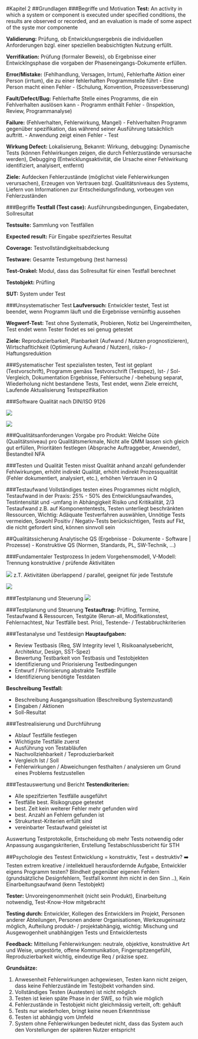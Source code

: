 #Kapitel 2
##Grundlagen
###Begriffe und Motivation
**Test:** An activity in which a system or component is executed under specified conditions, the results are observed or recorded, and an evaluation is made of some aspect of the syste mor componente

**Validierung:** Prüfung, ob Entwicklungsergebnis die individuellen Anforderungen bzgl. einer speziellen beabsichtigten Nutzung erfüllt.

**Verrifikation:** Prüfung (formaler Beweis), ob Ergebnisse einer Entwicklngsphase die vorgaben der Phaseneingangs-Dokumente erfüllen.

**Error/Mistake:** (Fehlhandlung, Versagen, Irrtum), Fehlerhafte Aktion einer Person (irrtum), die zu einer fehlerhaften Programmstelle führt - Eine Person macht einen Fehler - (Schulung, Konvention, Prozessverbesserung)

**Fault/Defect/Bug:** Fehlerhafte Stelle eines Programms, die ein Fehlverhalten auslösen kann - Programm enthält Fehler - (Inspektion, Review, Programmanalyse)

**Failure:** (Fehlverhalten, Fehlerwirkung, Mangel) - Fehlverhalten Programm gegenüber spezifikation, das während seiner Ausführung tatsächlich auftritt. - Anwendung zeigt einen Fehler - Test

**Wirkung Defect:** Lokalisierung, Bekannt: Wirkung, debugging: Dynamische Tests (können Fehlwirkungen zeigen, die durch Fehlerzustände versursache werden), Debugging (Entwicklungsaktivität, die Ursache einer Fehlwirkung identifiziert, analyisert, entfernt)

**Ziele:** Aufdecken Fehlerzustände (möglichst viele Fehlerwirkungen verursachen), Erzeugen von Vertrauen bzgl. Qualitätsniveaus des Systems, Liefern von Informationen zur Entscheidungsfindung, vorbeugen von Fehlerzuständen

###Begriffe
**Testfall (Test case):** Ausführungsbedingungen, Eingabedaten, Sollresultat

**Testsuite:** Sammlung von Testfällen

**Expected result:** Für Eingabe spezifziertes Resultat

**Coverage:** Testvollständigkeitsabdeckung

**Testware:** Gesamte Testumgebung (test harness)

**Test-Orakel:** Modul, dass das Sollresultat für einen Testfall berechnet

**Testobjekt:** Prüfling

**SUT:** System under Test

###Unsystematischer Test
**Laufversuch:** Entwickler testet, Test ist beendet, wenn Programm läuft und die Ergebnisse vernünftig aussehen

**Wegwerf-Test:** Test ohne Systematik, Probieren, Notiz bei Ungereimtheiten, Test endet wenn Tester findet es sei genug getestet

**Ziele:** Reproduzierbarkeit, Planbarkeit (Aufwand / Nutzen prognostizieren), Wirtschafltichkeit (Optimierung Aufwand / Nutzen), risiko- / Haftungsreduktion

###Systematischer Test
spezialisten testen, Test ist geplant (Testvorschrift), Programm gemäss Testvorschrift (Testspez), Ist- / Sol-Vergleich, Dokumentation Ergebnisse, Fehlersuche / -behebung separat, Wiederholung nicht bestandene Tests, Test endet, wenn Ziele erreicht, Laufende Aktualisierung Testspezifikation

###Software Qualität nach DIN/ISO 9126

![](./images/VK_SWE_Testing_2_Qualitaet_1.png)

![](./images/VK_SWE_Testing_2_Qualitaet_2.png)

###Qualitätsanforderungen
Vorgabe pro Produkt: Welche Güte (Qualitätsniveau) pro Qualitätsmerkmale, Nicht alle QMM lassen sich gleich gut erfüllen, Prioritäten festlegen (Absprache Auftraggeber, Anwender), Bestandteil NFA

###Testen und Qualität
Testen misst Qualität anhand anzahl gefundender Fehlwirkungen, erhöht indirekt Qualität, erhöht indirekt Prozessqualität (Fehler dokumentiert, analysiert, etc.), erhöhen Vertrauen in Q

###Testaufwand
Vollständiges testen eines Programmes nicht möglich, Testaufwand in der Praxis: 25% - 50% des Entwicklungsaufwandes, Testintensität und -umfang in Abhängigkeit Risiko und Kritikalität, 2/3 Testaufwand z.B. auf Komponententests, Testen unterliegt beschränkten Ressourcen, Wichtig: Adäquate Testverfahren auswählen, Unnötige Tests vermeiden, Sowohl Positiv / Negativ-Tests berücksichtigen, Tests auf Fkt, die nicht gefordert sind, können sinnvoll sein

##Qualitätssicherung
Analytische QS (Ergebnisse - Dokumente - Software | Prozesse) - Konstruktive QS (Normen, Standards, PL, SW-Technik, ...)

###Fundamentaler Testprozess
In jedem Vorgehensmodell, V-Modell: Trennung konstruktive / prüfende Aktivitäten

![](./images/VK_SWE_Testing_2_Testprozess.png)
z.T. Aktivitäten überlappend / parallel, geeignet für jede Teststufe

![](./images/VK_SWE_Testing_2_Testprozess_2.png)

###Testplanung und Steuerung
![](./images/VK_SWE_Testing_2_Testprozess_Planung_Steuerung.png)

###Testplanung und Steuerung
**Testauftrag:** Prüfling, Termine, Testaufwand & Ressourcen, Testgüte (Rerun-all, Modifikationstest, Fehlernachtest, Nur Testfälle best. Prio), Testende- / Testabbruchkriterien

###Testanalyse und Testdesign
**Hauptaufgaben:**
  * Review Testbasis (Req, SW Integrity level 1, Risikoanalysebericht, Architektur, Design, SST-Spez)
  * Bewertung Testbarkeit von Testbasis und Testobjekten
  * Identifizierung und Priorisierung Testbedingungen
  * Entwurf / Priorisierung abstrakte Testfälle
  * Identifizierung benötigte Testdaten

**Beschreibung Testfall:**
  * Beschreibung Ausgangssituation (Beschreibung Systemzustand)
  * Eingaben / Aktionen
  * Soll-Resultat

###Testrealisierung und Durchführung
  * Ablauf Testfälle festlegen
  * Wichtigste Testfälle zuerst
  * Ausführung von Testabläufen
  * Nachvollziehbarkeit / Teproduzierbarkeit
  * Vergleich Ist / Soll
  * Fehlerwirkungen / Abweichungen festhalten / analysieren um Grund eines Problems festzustellen

###Testauswertung und Bericht
**Testendkriterien:**
  * Alle spezifzierten Testfälle ausgeführt
  * Testfälle best. Risikogruppe getestet
  * best. Zeit kein weiterer Fehler mehr gefunden wird
  * best. Anzahl an Fehlern gefunden ist
  * Strukurtest-Kriterien erfüllt sind
  * vereinbarter Testaufwand geleistet ist

Auswertung Testprotokolle, Entscheidung ob mehr Tests notwendig oder Anpassung ausgangskriterien, Erstellung Testabschlussbericht für STH

##Psychologie des Testest
Entwicklung = konstruktiv, Test = destruktiv? :arrow_right: Testen extrem kreative / intellektuell herausfordernde Aufgabe, Entwickler eigens Programm testen? Blindheit gegenüber eigenen Fehlern (grundsätzliche Designfehlern, Testfall kommt ihm nicht in den Sinn ..), Kein Einarbeitungsaufwand (kenn Testobjekt)

**Tester:** Unvoreingenommenheit (nicht sein Produkt), Einarbeitung notwendig, Test-Know-How mitgebracht

**Testing durch:** Entwickler, Kollegen des Entwicklers im Projekt, Personen anderer Abteilungen, Personen anderer Organisationen, Werkzeugeinsatz möglich, Aufteilung produkt- / projektabhängig, wichtig: Mischung und Ausgewogenheit unabhängigen Tests und Entwicklertests

**Feedback:** Mitteilung Fehlerwirkungen: neutrale, objektive, konstruktive Art und Weise, ungestörte, offene Kommunikation, Fingerspitzengefühl, Reproduzierbarkeit wichtig, eindeutige Req / präzise spez.

**Grundsätze:**
  1. Anwesenheit Fehlerwirkungen achgewiesen, Testen kann nicht zeigen, dass keine Fehlerzustände im Testojbekt vorhanden sind.
  2. Vollständiges Testen (Austesten) ist nicht möglich
  3. Testen ist keien späte Phase in der SWE, so früh wie möglich
  4. Fehlerzustände in Testobjekt  nicht gleichmässig verteilt, oft: gehäuft
  5. Tests nur wiederholen, bringt keine neuen Erkenntnisse
  6. Testen ist abhängig vom Umfeld
  7. System ohne Fehlerwirkungen bedeutet nicht, dass das System auch den Vorstellungen der späteren Nutzer entspricht
